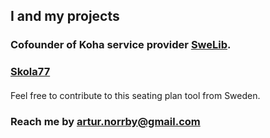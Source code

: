 ## I and my projects

### Cofounder of Koha service provider [SweLib](https://swelib.com).

### [Skola77](https://github.com/KillerRabbitAos/skola77-2.5)

#### 
Feel free to contribute to this seating plan tool from Sweden.

### Reach me by [artur.norrby@gmail.com](artur.norrby@gmail.com)



